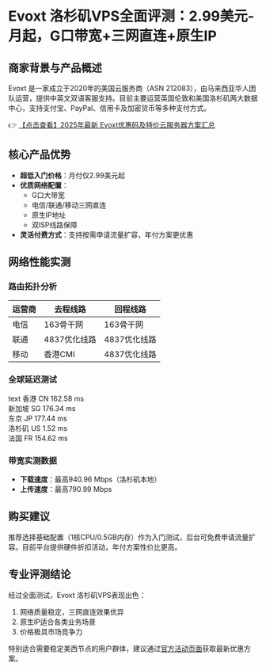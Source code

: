 # Evoxt 洛杉矶VPS全面评测：2.99美元-月起，G口带宽+三网直连+原生IP

## 商家背景与产品概述

Evoxt 是一家成立于2020年的美国云服务商（ASN 212083），由马来西亚华人团队运营，提供中英文双语客服支持。目前主要运营英国伦敦和美国洛杉矶两大数据中心，支持支付宝、PayPal、信用卡及加密货币等多种支付方式。

👉 [【点击查看】2025年最新 Evoxt优惠码及特价云服务器方案汇总](https://bit.ly/evoxt)

## 核心产品优势

- **超低入门价格**：月付仅2.99美元起
- **优质网络配置**：
  - G口大带宽
  - 电信/联通/移动三网直连
  - 原生IP地址
  - 双ISP线路保障
- **灵活付费方式**：支持按需申请流量扩容，年付方案更优惠

## 网络性能实测

### 路由拓扑分析
| 运营商 | 去程线路       | 回程线路       |
|--------|----------------|----------------|
| 电信   | 163骨干网      | 163骨干网      |
| 联通   | 4837优化线路   | 4837优化线路   |
| 移动   | 香港CMI        | 4837优化线路   |

### 全球延迟测试
text
香港    CN  162.58 ms  
新加坡  SG  176.34 ms  
东京    JP  177.44 ms  
洛杉矶  US  1.52 ms    
法国    FR  154.62 ms  

### 带宽实测数据
- **下载速度**：最高940.96 Mbps（洛杉矶本地）
- **上传速度**：最高790.99 Mbps

## 购买建议

推荐选择基础配置（1核CPU/0.5GB内存）作为入门测试，后台可免费申请流量扩容。目前平台提供硬件折扣活动，年付方案性价比更高。

## 专业评测结论

经过全面测试，Evoxt 洛杉矶VPS表现出色：
1. 网络质量稳定，三网直连效果优异
2. 原生IP适合各类业务场景
3. 价格极具市场竞争力

特别适合需要稳定美西节点的用户群体，建议通过[官方活动页面](https://bit.ly/evoxt)获取最新优惠方案。
